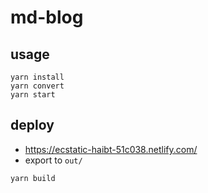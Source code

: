 # md-blog
## usage
```
yarn install
yarn convert
yarn start
```
## deploy
- https://ecstatic-haibt-51c038.netlify.com/
- export to `out/`
```
yarn build
```